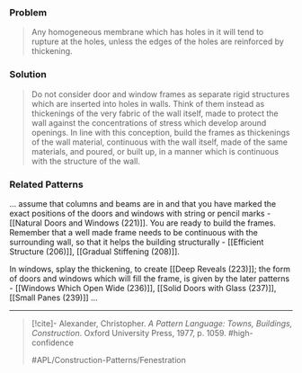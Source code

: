 ### Problem
>Any homogeneous membrane which has holes in it will tend to rupture at the holes, unless the edges of the holes are reinforced by thickening.

### Solution
>Do not consider door and window frames as separate rigid structures which are inserted into holes in walls. Think of them instead as thickenings of the very fabric of the wall itself, made to protect the wall against the concentrations of stress which develop around openings.
>In line with this conception, build the frames as thickenings of the wall material, continuous with the wall itself, made of the same materials, and poured, or built up, in a manner which is continuous with the structure of the wall.

### Related Patterns
... assume that columns and beams are in and that you have marked the exact positions of the doors and windows with string or pencil marks - [[Natural Doors and Windows (221)]]. You are ready to build the frames. Remember that a well made frame needs to be continuous with the surrounding wall, so that it helps the building structurally - [[Efficient Structure (206)]], [[Gradual Stiffening (208)]].

In windows, splay the thickening, to create [[Deep Reveals (223)]]; the form of doors and windows which will fill the frame, is given by the later patterns - [[Windows Which Open Wide (236)]], [[Solid Doors with Glass (237)]], [[Small Panes (239)]] ...

---

> [!cite]- Alexander, Christopher. _A Pattern Language: Towns, Buildings, Construction_. Oxford University Press, 1977, p. 1059.
> #high-confidence
>
> #APL/Construction-Patterns/Fenestration
